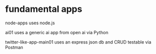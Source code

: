 # fundamental apps
node-apps uses node.js

ai01 uses a generic ai app from open ai via Python

twitter-like-app-main01 uses an express json db and CRUD testable via Postman
